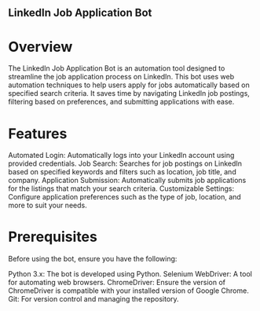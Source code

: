 ## LinkedIn Job Application Bot ##
# Overview #
The LinkedIn Job Application Bot is an automation tool designed to streamline the job application process on LinkedIn. This bot uses web automation techniques to help users apply for jobs automatically based on specified search criteria. It saves time by navigating LinkedIn job postings, filtering based on preferences, and submitting applications with ease.

# Features  #
Automated Login: Automatically logs into your LinkedIn account using provided credentials.
Job Search: Searches for job postings on LinkedIn based on specified keywords and filters such as location, job title, and company.
Application Submission: Automatically submits job applications for the listings that match your search criteria.
Customizable Settings: Configure application preferences such as the type of job, location, and more to suit your needs.

# Prerequisites #
Before using the bot, ensure you have the following:

Python 3.x: The bot is developed using Python.
Selenium WebDriver: A tool for automating web browsers.
ChromeDriver: Ensure the version of ChromeDriver is compatible with your installed version of Google Chrome.
Git: For version control and managing the repository.
